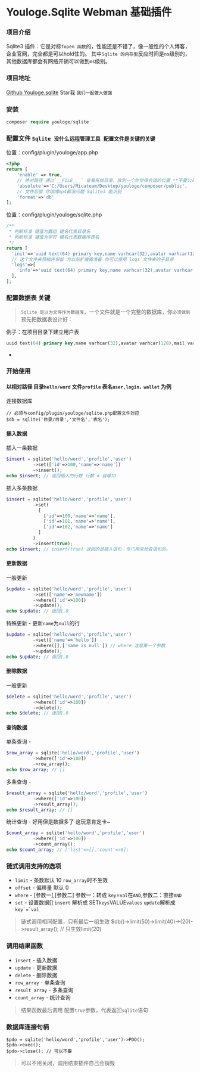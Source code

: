 # Youloge.Sqlite Webman 基础插件

### 项目介绍

Sqlite3 插件：它是对标`fopen 函数`的，性能还是不错了，像一般性的个人博客，企业官网，完全都是可以hold住的。
其中`Sqlite 的内存型`反应时间是`ns`级别的，其他数据库都会有网络开销可以做到`ms`级别。

### 项目地址

[Github Youloge.sqlite](https://github.com/youloge/youloge.sqlite) Star我 `我们一起做大做强`

### 安装

```php
composer require youloge/sqlite
```

### 配置文件 `Sqlite 没什么远程管理工具 配置文件是关键的关键`

位置：config/plugin/youloge/app.php

```php
<?php
return [
    'enable' => true,
    // 绝对路径 通过`__FILE__ ` 查看系统目录，放到一个你觉得合适的位置 **不要公开**
    'absolute'=>'C:/Users/Micateam/Desktop/youloge/composer/public',
    // 文件后缀 你改成mp4都没问题 Sqlite3 能识别
    'format'=>'db'
];

```
位置：config/plugin/youloge/sqlite.php
```php
/**
 * 判断标准 键值为数组 键名代表目录名
 * 判断标准 键值为字符 键名代表数据库表名
 */
return [
  'init'=>'uuid text(64) primary key,name varhcar(32),avatar varhcar(128),mail varhcar(128),created text(12),updated text(12)',
  // 这个文件夹预插件保留 为以后扩展做准备 你可以使用`logs`文件夹的子目录
  'logs'=>[
    'info'=>'uuid text(64) primary key,name varhcar(32),avatar varhcar(128),mail varhcar(128),created text(12),updated text(12)',
  ],
];
```

### 配置数据表 关键

>  `Sqlite 是以为文件作为数据库`，一个文件就是一个完整的数据库，你`必须做到`预先把数据表设计好：

例子：在项目目录下建立用户表
```sql
uuid text(64) primary key,name varhcar(32),avatar varhcar(128),mail varhcar(128),created text(12),updated text(12)
```
- 

### 开始使用 
#### 以相对路径 目录`hello/word` 文件`profile` 表名`user,login，wallet` 为例

连接数据库

```
// 必须与config/plugin/youloge/sqlite.php配置文件对应
$db = sqlite('目录/目录','文件名','表名');
```
#### 插入数据
插入一条数据
``` php
$insert = sqlite('hello/word','profile','user')
          ->set(['id'=>100,'name'=>'name'])
          ->insert();
echo $insert; // 返回插入的行数 行数 ≠ 自增ID
```
插入多条数据
``` php
$insert = sqlite('hello/word','profile','user')
          ->set(
            [
              ['id'=>100,'name'=>'name'],
              ['id'=>101,'name'=>'name'],
              ['id'=>102,'name'=>'name']
            ]
          )
          ->insert(true);
echo $insert; // insert(true) 返回的是插入语句：专门用来检查语句的。
```
#### 更新数据
一般更新
``` php
$update = sqlite('hello/word','profile','user')
          ->set(['name'=>'newname'])
          ->where(['id'=>100])
          ->update();
echo $update; // 返回1,0
```
特殊更新 - 更新`name`为`null`的行
``` php
$update = sqlite('hello/word','profile','user')
          ->set(['name'=>'hello'])
          ->where([],['name is null']) // where 注意第一个参数
          ->update();
echo $update; // 返回1,0
```
#### 删除数据
一般更新
``` php
$delete = sqlite('hello/word','profile','user')
          ->where(['id'=>100])
          ->delete();
echo $delete; // 返回1,0
```
#### 查询数据
单条查询 - 
``` php
$row_array = sqlite('hello/word','profile','user')
          ->where(['id'=>100])
          ->row_array();
echo $row_array; // []
```
多条查询 - 
``` php
$result_array = sqlite('hello/word','profile','user')
          ->where(['id'=>100])
          ->result_array();
echo $result_array; // []
```
统计查询 - 好用但是数据多了 这玩意肯定卡~
``` php
$count_array = sqlite('hello/word','profile','user')
          ->where(['id'=>100])
          ->count_array();
echo $count_array; // ['list'=>[],'count'=>0];
```

### 链式调用支持的选项

- `limit` - 条数默认 10  `row_array`时不生效
- `offset` - 偏移量 默认 0
- `where` - [参数一],[参数二] 参数一：转成 `key`=`val`在`AND`,参数二：直接`AND`
- `set` - 设置数据[] `insert` 解析成 SET`keys`VALUE`values` `update`解析成``key`=`val``

> 链式调用相同配置，只有最后一组生效 $db()->limit(50)->limit(40)->(20)->result_array(); // 只生效limit(20)

### 调用结果函数
- `insert` - 插入数据
- `update` - 更新数据
- `delete` - 删除数据
- `row_array` - 单条查询
- `result_array` - 多条查询
- `count_array` - 统计查询

> 结果函数最后调用 配置`true`参数，代表返回`sqlite`语句


### 数据库连接句柄
```
$pdo = sqlite('hello/word','profile','user')->PDO();
$pdo->exec();
$pdo->close(); // 可以不要
```
> 可以不用关闭，调用结束插件自己会销毁
